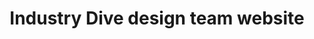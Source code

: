 ---
external_url: https://design.industrydive.com
title: Industry Dive design team website
image: /media/img/projects/design-site/design-site.png
description: I oversaw the design and development of a Jekyll static site to promote the work of our design team and serve as a recruiting tool.
og_title: Industry Dive design team website
og_description: I oversaw the design and development of a Jekyll static site to promote the work of our design team and serve as a recruiting tool.
og_image: /media/img/projects/design-site/design-site.png
og_type: website
tags: 
- tech
---